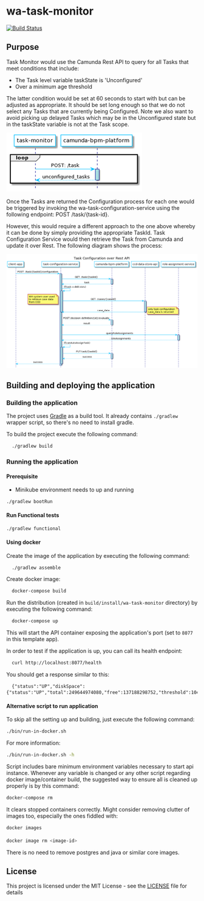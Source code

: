 # wa-task-monitor

[![Build Status](https://travis-ci.org/hmcts/wa-task-monitor.svg?branch=master)](https://travis-ci.org/hmcts/wa-task-monitor)

## Purpose

Task Monitor would use the Camunda Rest API to query for all Tasks that meet conditions that include:

* The Task level variable taskState is 'Unconfigured'
* Over a minimum age threshold

The latter condition would be set at 60 seconds to start with but can be adjusted as appropriate.  It should be set long enough so that we do not select any Tasks that are currently being Configured.  Note we also want to avoid picking up delayed Tasks which may be in the Unconfigured state but in the taskState variable is not at the Task scope.

![wa-monitor-unconfigured-tasks-service](TaskMonitor.png)

Once the Tasks are returned the Configuration process for each one would be triggered by invoking the wa-task-configuration-service using the following endpoint: POST /task/{task-id}.

However, this would require a different approach to the one above whereby it can be done by simply providing the appropriate TaskId.  Task Configuration Service would then retrieve the Task from Camunda and update it over Rest.  The following diagram shows the process:

![wa-monitor-unconfigured-tasks-service](TaskConfigurationOverRest.png)

## Building and deploying the application

### Building the application

The project uses [Gradle](https://gradle.org) as a build tool. It already contains
`./gradlew` wrapper script, so there's no need to install gradle.

To build the project execute the following command:

```bash
  ./gradlew build
```

### Running the application

#### Prerequisite
* Minikube environment needs to up and running

```shell
./gradlew bootRun
```

#### Run Functional tests
````shell
./gradlew functional
````

#### Using docker
Create the image of the application by executing the following command:

```bash
  ./gradlew assemble
```

Create docker image:

```bash
  docker-compose build
```

Run the distribution (created in `build/install/wa-task-monitor` directory)
by executing the following command:

```bash
  docker-compose up
```

This will start the API container exposing the application's port
(set to `8077` in this template app).

In order to test if the application is up, you can call its health endpoint:

```bash
  curl http://localhost:8077/health
```

You should get a response similar to this:

```
  {"status":"UP","diskSpace":{"status":"UP","total":249644974080,"free":137188298752,"threshold":10485760}}
```

#### Alternative script to run application

To skip all the setting up and building, just execute the following command:

```bash
./bin/run-in-docker.sh
```

For more information:

```bash
./bin/run-in-docker.sh -h
```

Script includes bare minimum environment variables necessary to start api instance. Whenever any variable is changed or any other script regarding docker image/container build, the suggested way to ensure all is cleaned up properly is by this command:

```bash
docker-compose rm
```

It clears stopped containers correctly. Might consider removing clutter of images too, especially the ones fiddled with:

```bash
docker images

docker image rm <image-id>
```

There is no need to remove postgres and java or similar core images.

## License

This project is licensed under the MIT License - see the [LICENSE](LICENSE) file for details

